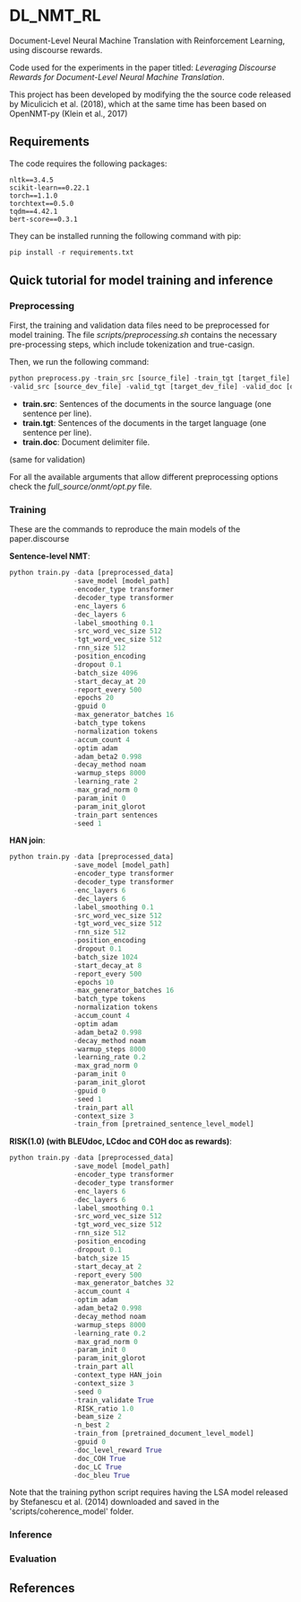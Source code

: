 # DL_NMT_RL
Document-Level Neural Machine Translation with Reinforcement Learning, using discourse rewards.

Code used for the experiments in the paper titled: _Leveraging Discourse Rewards for Document-Level
Neural Machine Translation_.

This project has been developed by modifying the the source code released by Miculicich et al. (2018), which at the
same time has been based on OpenNMT-py (Klein et al., 2017)

## Requirements

The code requires the following packages:


```
nltk==3.4.5
scikit-learn==0.22.1
torch==1.1.0
torchtext==0.5.0
tqdm==4.42.1
bert-score==0.3.1
```

They can be installed running the following command with pip:

```python
pip install -r requirements.txt
```

## Quick tutorial for model training and inference

### Preprocessing

First, the training and validation data files need to be preprocessed for model training.
The file *scripts/preprocessing.sh* contains the necessary pre-processing steps, which include
tokenization and true-casign.

Then, we run the following command:

```python
python preprocess.py -train_src [source_file] -train_tgt [target_file] -train_doc [doc_file]
-valid_src [source_dev_file] -valid_tgt [target_dev_file] -valid_doc [doc_dev_file] -save_data [out_file]
```

- **train.src**: Sentences of the documents in the source language (one sentence per line).
- **train.tgt**: Sentences of the documents in the target language (one sentence per line).
- **train.doc**: Document delimiter file.

(same for validation)

For all the available arguments that allow different preprocessing options check the
*full_source/onmt/opt.py* file.

### Training

These are the commands to reproduce the main models of the paper.discourse

**Sentence-level NMT**:

```python
python train.py -data [preprocessed_data]
                -save_model [model_path]
                -encoder_type transformer
                -decoder_type transformer
                -enc_layers 6
                -dec_layers 6
                -label_smoothing 0.1
                -src_word_vec_size 512
                -tgt_word_vec_size 512
                -rnn_size 512
                -position_encoding
                -dropout 0.1
                -batch_size 4096
                -start_decay_at 20
                -report_every 500
                -epochs 20
                -gpuid 0
                -max_generator_batches 16
                -batch_type tokens
                -normalization tokens
                -accum_count 4
                -optim adam
                -adam_beta2 0.998
                -decay_method noam
                -warmup_steps 8000
                -learning_rate 2
                -max_grad_norm 0
                -param_init 0
                -param_init_glorot
                -train_part sentences
                -seed 1
```

**HAN join**:

```python
python train.py -data [preprocessed_data]
                -save_model [model_path]
                -encoder_type transformer
                -decoder_type transformer
                -enc_layers 6
                -dec_layers 6
                -label_smoothing 0.1
                -src_word_vec_size 512
                -tgt_word_vec_size 512
                -rnn_size 512
                -position_encoding
                -dropout 0.1
                -batch_size 1024
                -start_decay_at 8
                -report_every 500
                -epochs 10
                -max_generator_batches 16
                -batch_type tokens
                -normalization tokens
                -accum_count 4
                -optim adam
                -adam_beta2 0.998
                -decay_method noam
                -warmup_steps 8000
                -learning_rate 0.2
                -max_grad_norm 0
                -param_init 0
                -param_init_glorot
                -gpuid 0
                -seed 1
                -train_part all
                -context_size 3
                -train_from [pretrained_sentence_level_model]
```

**RISK(1.0) (with BLEUdoc, LCdoc and COH doc as rewards)**:

```python
python train.py -data [preprocessed_data]
                -save_model [model_path]
                -encoder_type transformer
                -decoder_type transformer
                -enc_layers 6
                -dec_layers 6
                -label_smoothing 0.1
                -src_word_vec_size 512
                -tgt_word_vec_size 512
                -rnn_size 512
                -position_encoding
                -dropout 0.1
                -batch_size 15
                -start_decay_at 2
                -report_every 500
                -max_generator_batches 32
                -accum_count 4
                -optim adam
                -adam_beta2 0.998
                -decay_method noam
                -warmup_steps 8000
                -learning_rate 0.2
                -max_grad_norm 0
                -param_init 0
                -param_init_glorot
                -train_part all
                -context_type HAN_join
                -context_size 3
                -seed 0
                -train_validate True
                -RISK_ratio 1.0
                -beam_size 2
                -n_best 2
                -train_from [pretrained_document_level_model]
                -gpuid 0
                -doc_level_reward True
                -doc_COH True
                -doc_LC True
                -doc_bleu True
```

Note that the training python script requires having the LSA model released by
Stefanescu et al. (2014) downloaded and saved in the 'scripts/coherence_model' folder.

### Inference

### Evaluation

## References